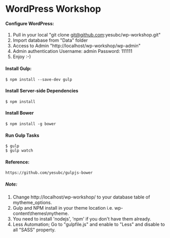WordPress Workshop
===================
    
#### Configure WordPress:
1. Pull in your local "git clone git@github.com:yesubc/wp-workshop.git"
2. Import database from "Data" folder
3. Access to Admin "http://localhost/wp-workshop/wp-admin"
4. Admin authentication
    Username: admin
    Password: 111111
5. Enjoy :-)

#### Install Gulp:
    $ npm install --save-dev gulp
        
#### Install Server-side Dependencies
    $ npm install

#### Install Bower
    $ npm install -g bower
    
#### Run Gulp Tasks
    $ gulp
    $ gulp watch

#### Reference:
    https://github.com/yesubc/gulpjs-bower
    
##### Note: 
1. Change http://localhost/wp-workshop/ to your database table of mytheme_options.
2. Gulp and NPM install in your theme location i.e. wp-content\themes\mytheme.
3. You need to install 'nodejs', 'npm' if you don't have them already.
4. Less Automation; Go to "gulpfile.js" and enable to "Less" and disable to all "SASS" property.